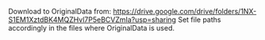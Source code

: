 Download to OriginalData from: https://drive.google.com/drive/folders/1NX-S1EM1XztdBK4MQZHvl7P5eBCVZmIa?usp=sharing
Set file paths accordingly in the files where OriginalData is used.
